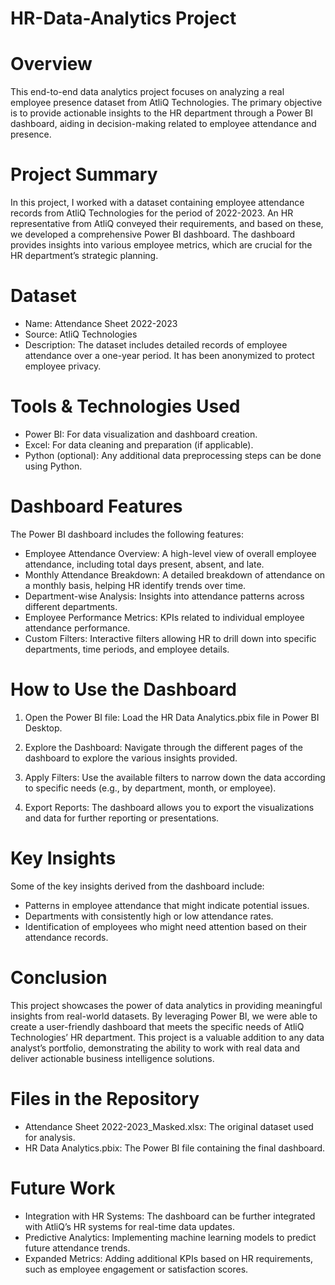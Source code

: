# HR-Data-Analytics Project

# Overview
This end-to-end data analytics project focuses on analyzing a real 
employee presence dataset from AtliQ Technologies. The primary objective 
is to provide actionable insights to the HR department through a Power BI 
dashboard, aiding in decision-making related to employee attendance and 
presence.

# Project Summary

In this project, I worked with a dataset containing employee attendance records from AtliQ Technologies for the period of 2022-2023. An HR representative from AtliQ conveyed their requirements, and based on these, we developed a comprehensive Power BI dashboard. The dashboard provides insights into various employee metrics, which are crucial for the HR department’s strategic planning.

# Dataset

* Name: Attendance Sheet 2022-2023
* Source: AtliQ Technologies
* Description: The dataset includes detailed records of employee attendance over a one-year period. It has been anonymized to protect employee privacy.

# Tools & Technologies Used

* Power BI: For data visualization and dashboard creation.
* Excel: For data cleaning and preparation (if applicable).
* Python (optional): Any additional data preprocessing steps can be done using Python.

# Dashboard Features

The Power BI dashboard includes the following features:

* Employee Attendance Overview: A high-level view of overall employee attendance, including total days present, absent, and late.
* Monthly Attendance Breakdown: A detailed breakdown of attendance on a monthly basis, helping HR identify trends over time.
* Department-wise Analysis: Insights into attendance patterns across different departments.
* Employee Performance Metrics: KPIs related to individual employee attendance performance.
* Custom Filters: Interactive filters allowing HR to drill down into specific departments, time periods, and employee details.

# How to Use the Dashboard

1. Open the Power BI file: Load the HR Data Analytics.pbix file in Power BI Desktop.

2. Explore the Dashboard: Navigate through the different pages of the dashboard to explore the various insights provided.

3. Apply Filters: Use the available filters to narrow down the data according to specific needs (e.g., by department, month, or employee).

4. Export Reports: The dashboard allows you to export the visualizations and data for further reporting or presentations.

# Key Insights

Some of the key insights derived from the dashboard include:

* Patterns in employee attendance that might indicate potential issues.
* Departments with consistently high or low attendance rates.
* Identification of employees who might need attention based on their attendance records.

# Conclusion

This project showcases the power of data analytics in providing meaningful insights from real-world datasets. By leveraging Power BI, we were able to create a user-friendly dashboard that meets the specific needs of AtliQ Technologies’ HR department. This project is a valuable addition to any data analyst’s portfolio, demonstrating the ability to work with real data and deliver actionable business intelligence solutions.

# Files in the Repository

* Attendance Sheet 2022-2023_Masked.xlsx: The original dataset used for analysis.
* HR Data Analytics.pbix: The Power BI file containing the final dashboard.

# Future Work
* Integration with HR Systems: The dashboard can be further integrated with AtliQ’s HR systems for real-time data updates.
* Predictive Analytics: Implementing machine learning models to predict future attendance trends.
* Expanded Metrics: Adding additional KPIs based on HR requirements, such as employee engagement or satisfaction scores.
